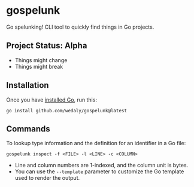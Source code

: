 gospelunk
=========

Go spelunking! CLI tool to quickly find things in Go projects.

Project Status: Alpha
---------------------

-	Things might change
-	Things might break

Installation
------------

Once you have [installed Go](https://go.dev/doc/install), run this:

```
go install github.com/wedaly/gospelunk@latest
```

Commands
--------

To lookup type information and the definition for an identifier in a Go file:

```
gospelunk inspect -f <FILE> -l <LINE> -c <COLUMN>
```

-	Line and column numbers are 1-indexed, and the column unit is bytes.
-	You can use the `--template` parameter to customize the Go template used to render the output.
